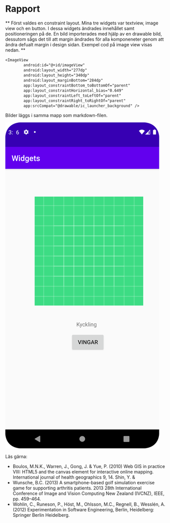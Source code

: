 
# Rapport

** Först valdes en constraint layout. Mina tre widgets var textview, image view och en button. I dessa widgets ändrades innehållet samt positioneringen på de. En bild importerades med hjälp av en drawable bild, dessutom sågs det till att margin ändrades för alla komponeneter genom att ändra defualt margin i design sidan. Exempel cod på image view visas nedan.  **

 
```
<ImageView
        android:id="@+id/imageView"
        android:layout_width="277dp"
        android:layout_height="340dp"
        android:layout_marginBottom="284dp"
        app:layout_constraintBottom_toBottomOf="parent"
        app:layout_constraintHorizontal_bias="0.649"
        app:layout_constraintLeft_toLeftOf="parent"
        app:layout_constraintRight_toRightOf="parent"
        app:srcCompat="@drawable/ic_launcher_background" />
```

Bilder läggs i samma mapp som markdown-filen.

![img.png](img.png)
 
Läs gärna:

- Boulos, M.N.K., Warren, J., Gong, J. & Yue, P. (2010) Web GIS in practice VIII: HTML5 and the canvas element for interactive online mapping. International journal of health geographics 9, 14. Shin, Y. &
- Wunsche, B.C. (2013) A smartphone-based golf simulation exercise game for supporting arthritis patients. 2013 28th International Conference of Image and Vision Computing New Zealand (IVCNZ), IEEE, pp. 459–464.
- Wohlin, C., Runeson, P., Höst, M., Ohlsson, M.C., Regnell, B., Wesslén, A. (2012) Experimentation in Software Engineering, Berlin, Heidelberg: Springer Berlin Heidelberg.

